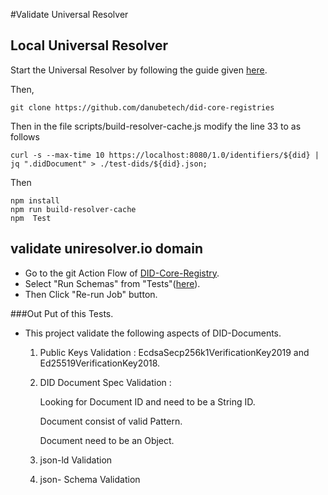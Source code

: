 #Validate Universal Resolver

## Local Universal Resolver

 Start the Universal Resolver by following the guide given [here](https://github.com/decentralized-identity/universal-resolver/blob/master/README.md).

Then,
                
    git clone https://github.com/danubetech/did-core-registries
    
Then in the file scripts/build-resolver-cache.js modify the line 33 to as follows

    curl -s --max-time 10 https://localhost:8080/1.0/identifiers/${did} | jq ".didDocument" > ./test-dids/${did}.json; 
    
Then 
        
    npm install 
    npm run build-resolver-cache
    npm  Test
    
## validate uniresolver.io domain

* Go to the git Action Flow of [DID-Core-Registry](https://github.com/danubetech/did-core-registries/actions/runs/66531901).
* Select "Run Schemas" from "Tests"([here](https://github.com/danubetech/did-core-registries/runs/545526765?check_suite_focus=true)).
* Then Click "Re-run Job" button.

###Out Put of this Tests.

*  This project validate the following aspects of DID-Documents.

    1. Public Keys Validation : EcdsaSecp256k1VerificationKey2019 and Ed25519VerificationKey2018.
    2. DID Document Spec Validation :
        
        Looking for Document ID and need to be a String ID.
        
        Document consist of valid  Pattern.
        
        Document need to be an Object.
    3.  json-ld Validation
    4.  json- Schema Validation 